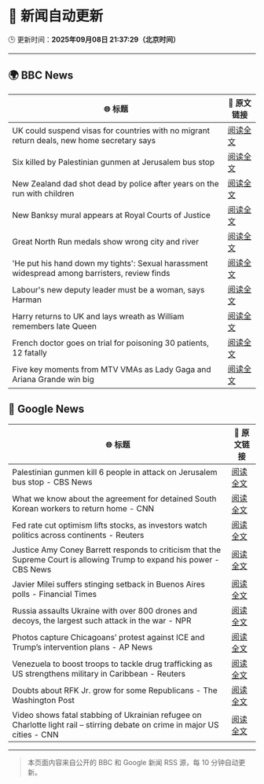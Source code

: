 # 🧠 新闻自动更新

🕒 更新时间：**2025年09月08日 21:37:29（北京时间）**

---

## 🌍 BBC News

| 🌐 标题 | 🔗 原文链接 |
|--------|-------------|
| UK could suspend visas for countries with no migrant return deals, new home secretary says | [阅读全文](https://www.bbc.com/news/articles/c4g7xyn03yno?at_medium=RSS&at_campaign=rss) |
| Six killed by Palestinian gunmen at Jerusalem bus stop | [阅读全文](https://www.bbc.com/news/articles/cr70ny0l7vgo?at_medium=RSS&at_campaign=rss) |
| New Zealand dad shot dead by police after years on the run with children | [阅读全文](https://www.bbc.com/news/articles/c75qlerp2e5o?at_medium=RSS&at_campaign=rss) |
| New Banksy mural appears at Royal Courts of Justice | [阅读全文](https://www.bbc.com/news/articles/cgrq0r0y878o?at_medium=RSS&at_campaign=rss) |
| Great North Run medals show wrong city and river | [阅读全文](https://www.bbc.com/news/articles/c4gq2gdlnygo?at_medium=RSS&at_campaign=rss) |
| 'He put his hand down my tights': Sexual harassment widespread among barristers, review finds | [阅读全文](https://www.bbc.com/news/articles/c8xrejzk0edo?at_medium=RSS&at_campaign=rss) |
| Labour's new deputy leader must be a woman, says Harman | [阅读全文](https://www.bbc.com/news/articles/c059z4g836eo?at_medium=RSS&at_campaign=rss) |
| Harry returns to UK and lays wreath as William remembers late Queen | [阅读全文](https://www.bbc.com/news/articles/c2378j5154jo?at_medium=RSS&at_campaign=rss) |
| French doctor goes on trial for poisoning 30 patients, 12 fatally | [阅读全文](https://www.bbc.com/news/articles/crl5ngj9zwgo?at_medium=RSS&at_campaign=rss) |
| Five key moments from MTV VMAs as Lady Gaga and Ariana Grande win big | [阅读全文](https://www.bbc.com/news/articles/c5yk5jw6w5ro?at_medium=RSS&at_campaign=rss) |

## 📰 Google News

| 🌐 标题 | 🔗 原文链接 |
|--------|-------------|
| Palestinian gunmen kill 6 people in attack on Jerusalem bus stop - CBS News | [阅读全文](https://news.google.com/rss/articles/CBMipAFBVV95cUxPRlhValFFc3lNTTRSMzZRVTZ1QVFJZnpYZnpCNHF5Q3k2cFB5SVBZbWNYR3IxZVliMWJaTHpCUDFQUEJXam9lR2VrT3RfYmVLNVNFQUE5ajNwQ2N5VU9oYkd0Zzh1MUFqZDdzQ1VPczVPS1I5R1NHMThRUkdGYzZ0TXp4RGk5T1FINkNtM2hNNzV2YnlwSEJvd0pZSlV0UG9ZWXlla9IBqgFBVV95cUxORDRmcERYb3JfdVZya1paNENwY0VpQkxVbDJzaDRxUUk3Z2lUWnVDRUNheU9YWWFDWUJZZk1VUjY3a2RibHBNS1BvakxSdWVkZVlMaGxFNUc2a01uZWhsekFHQmM4U2hhVW1vRW10X0JrRXF5MnNnb0ZObFFwczFWYkdDaEtjX0VDaEU2WUZXNnJGczNneUlBWEtvUnRRUHJlTTlMRkNVNWJGdw?oc=5) |
| What we know about the agreement for detained South Korean workers to return home - CNN | [阅读全文](https://news.google.com/rss/articles/CBMigAFBVV95cUxOdTJ3WW00VUV1NkI0Y3lQVGNBWG0xU1dxZmxHaDFVQjNsSDA5WDhWcGVHZ3FYNXBSWmRyU2pYVkF1V0tnYjlLX1duSlVzSUcwU05qR3dDSDRGN1dhNG1RaHJTam9rWjY1ZUNxTkpvTFplNWI4dUxBR1p0MnJBZVlVLQ?oc=5) |
| Fed rate cut optimism lifts stocks, as investors watch politics across continents - Reuters | [阅读全文](https://news.google.com/rss/articles/CBMie0FVX3lxTE4tU0lNcl9sWEk4OC1TeGJydDlyZjlDNHFGb25ZbllBS2c0SHFONGNsZGxDLVBWdXRmZ2RaNmZmV1g3ZnNnQVNCU3Vud2RublFmM1dfOVRURDB2dWFSQmctSEJ0VUl5UjNZTGNpTl93MlN4Z2V2LTRHQ25lMA?oc=5) |
| Justice Amy Coney Barrett responds to criticism that the Supreme Court is allowing Trump to expand his power - CBS News | [阅读全文](https://news.google.com/rss/articles/CBMikAFBVV95cUxOT2JTWWZrdVQwcWg0ZTVJNHlPNlJ4Q2ZiTUhET1BadFZEMTN4Z3p0VjZmb2lSbmFNeEE0bXRMeUxrZWV2OUhUOFdTOEROWFV3RmhSWVBSdm1RbXZaaERKNTdTc2t0enlsU3N6ODhTMGltdmlfTVBGZmhoWkR0bTNQLUthZUY3YjVCTEctbm5sN1LSAZYBQVVfeXFMT2FyRzhPX1RyNklEOExLZVNaQ1F6b3hBeVhJV1QwVTZmY0prQVZ4WFdMWHBoMjhzRE5jRTJjMEtkU2R1eVdxd3BwQ3drYjdSdDRlVmFXdS1ibmN0TWFXdy1IY0NjVy1wa1FtOFhudWl5d19fckt3dFNzZDgyMmN2ZWRSaUxLNWR2NnFMSVAySFRyRUdMaXln?oc=5) |
| Javier Milei suffers stinging setback in Buenos Aires polls - Financial Times | [阅读全文](https://news.google.com/rss/articles/CBMicEFVX3lxTE01MUlYWlVnTDktdXR4c0xNNndObUZwREI1LUZJQzlxZF9zZ2EwcjF0UUJoaTB2WFFVQWFQcloxRzh5M05jVW41TFdDZVdTR2dPcXgzbmFuS0lmSV85UldHdFpEaUNwWjU5Z1o2UVJfU0I?oc=5) |
| Russia assaults Ukraine with over 800 drones and decoys, the largest such attack in the war - NPR | [阅读全文](https://news.google.com/rss/articles/CBMinwFBVV95cUxPM0haZEwydkZOcFdwckdJMzR6bERJOGQwNHZCNmJFRVdkMHEzV1NiRHM1MGdZanJCQThVT1psT1kxRjVoeFR4X1hMbEgzdFVVV3lLc0pOSmxTcnF2WXZzTHd3M0dDVWpiSzNEek1jc3ZZRUg5RmdqYzM3VXZNemxBQS1kRzZiODZPYVJQQ1JrLUN5aEozOHZmTkRJbEZMSnc?oc=5) |
| Photos capture Chicagoans’ protest against ICE and Trump’s intervention plans - AP News | [阅读全文](https://news.google.com/rss/articles/CBMikgFBVV95cUxQMXdLbmZxajFocmtHVjBiejRqTTlpRkE2Vzh5Q0NpRTNWR0JuRWIzNU0zamJqTjhsSHI0VVNDNWpZTkFTWGFQZ1RKc1prR2Z3Mnh6X1Q5bEQzc2Q4aWZqVEZZM3lPWFB1dlFXbF8yODJfeWRvX0NadjE3Z1VXSzBHLWpkdkJ0STE2QXJOdTNGdUN3UQ?oc=5) |
| Venezuela to boost troops to tackle drug trafficking as US strengthens military in Caribbean - Reuters | [阅读全文](https://news.google.com/rss/articles/CBMi2wFBVV95cUxQYTBTS0NTdzJoS0g2OHRHY2tfRm5KcmgtM0pwM29wNGdmX3VnWGlkY1R6LTlUMkdnNWVXblVVdkJGOHRQQWE0eXlXVkl4VTZCUE9pQ1ZrdTl6cmJGQklvbEFjcDhVV2NyMW4ycmh4SlVoZ21RclZ0bXpCUThBVHNGeWxUNU5QaVBoTm1uUWdDNGRkcG9oU0hLSjc1VU8yemJCTVE2MDZscFJzT29DemJTWEZmVzdiNVp6VG00UXg3azdYTnhTLTIyNnlRUEZsc0xHX21wSzBrR2FvS28?oc=5) |
| Doubts about RFK Jr. grow for some Republicans - The Washington Post | [阅读全文](https://news.google.com/rss/articles/CBMihAFBVV95cUxQdzlHcGVhdWowQ01LX2xuRFE5ajUyRHMxVjlsaTdHQW92NmtJYWxyeW4wd0pyT1J1TDlCTjl1cU9GNGZqdjhNVnRyd1hlLUl6S2pTSVkybVhJN0U0c3VJc09VTnpkUkozbmh0WWI1YXZpWGhBMUo4SEctRDJnRWxJMVNqQ2o?oc=5) |
| Video shows fatal stabbing of Ukrainian refugee on Charlotte light rail – stirring debate on crime in major US cities - CNN | [阅读全文](https://news.google.com/rss/articles/CBMie0FVX3lxTE96RmFrTmlpUnFoS2lHdlJ0Y0RwX2llYndQbF9fLUlHYjJvcUNLSHJhX2FrNkdmb0hLcXhvVk83V2RpLWt5NTdVY1U0RFZJM1FqaklNdmJYNDYyVS1Ub0dkVHM1ZG84ZEFnckRVSFJxZUdVZzdOdHZRRlNaaw?oc=5) |

---
> 本页面内容来自公开的 BBC 和 Google 新闻 RSS 源，每 10 分钟自动更新。